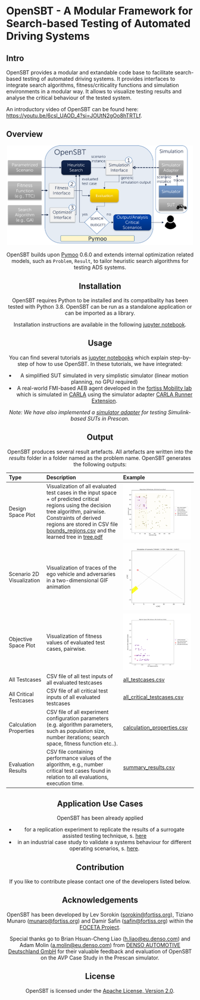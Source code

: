 # OpenSBT - A Modular Framework for Search-based Testing of Automated Driving Systems


## Intro

OpenSBT provides a modular and extandable code base to facilitate search-based testing of automated driving systems. It provides interfaces to integrate search algorithms, fitness/criticality functions and simulation environments in a modular way. It allows to visualize testing results and analyse the critical behaviour of the tested system. 

An introductory video of OpenSBT can be found here: https://youtu.be/6csl_UAOD_4?si=JOUtN2gOo8hTRTLf.


## Overview

<p align="center">
<div style="text-align:center"><img src="doc/figures/OpenSBT_architecture.png" width="500">
</p>

OpenSBT builds upon [Pymoo](https://pymoo.org/) 0.6.0 and extends internal optimization related models, such as `Problem`, `Result`, to tailor heuristic search algorithms for testing ADS systems.

## Installation

OpenSBT requires Python to be installed and its compatibality has been tested with Python 3.8. OpenSBT can be run as a standalone application or can be imported as a library.

Installation instructions are available in the following [jupyter notebook](/doc/jupyter/01_Installation.ipynb).

## Usage

You can find several tutorials as [jupyter notebooks](/doc/jupyter) which explain step-by-step of how to use OpenSBT. In these tutorials, we have integrated:

-  A simplified SUT simulated in very simplistic simulator (linear motion planning, no GPU required) 
-  A real-world FMI-based AEB agent developed in the [fortiss Mobility lab](https://www.fortiss.org/forschung/fortiss-labs/detail/mobility-lab) which is simulated in [CARLA](https://carla.org/) using the simulator adapter [CARLA Runner Extension](https://git.fortiss.org/opensbt/carla-runner).

_Note: We have also implemented a [simulator adapter](https://git.fortiss.org/opensbt/prescan_runner) for testing Simulink-based SUTs in Prescan._


## Output

OpenSBT produces several result artefacts. All artefacts are written into the *results* folder in a folder named as the problem name. 
OpenSBT generates the following outputs:


| Type | Description | Example | 
|:--------------|:-------------|:--------------|
| Design Space Plot | Visualization of all evaluated test cases in the input space + of predicted critical regions using the decision tree algorithm, pairwise. Constraints of derived regions are stored in CSV file [bounds_regions.csv](doc/example/results/single/PedestrianCrossingStartWalk/NSGA2-F/ex1/classification/bounds_regions.csv) and the learned tree in [tree.pdf](doc/example/results/single/PedestrianCrossingStartWalk/NSGA2-F/ex1/classification/tree.pdf) | <img src="doc/example/results/single/PedestrianCrossingStartWalk/NSGA2-F/ex1/design_space/orientation_ego_orientation_ped.png" alt="Design Space Plot" width="400"/>  |
| Scenario 2D Visualization | Visualization of traces of the ego vehicle and adversaries in a two-dimensional GIF animation | <img src="doc/example/results/single/PedestrianCrossingStartWalk/NSGA2-F/ex1/gif/0_trajectory.gif" alt="Scenario Visualization" width="300"/> |
Objective Space Plot | Visualization of fitness values of evaluated test cases, pairwise.   | <img src="doc/example/results/single/PedestrianCrossingStartWalk/NSGA2-F/ex1/objective_space/Min Adapted Distance_Velocity At Min Adapted Distance.png" alt="Objective Space Plot" width="400"/> |
| All Testcases |  CSV file of all test inputs of all evaluated testcases | [all_testcases.csv](doc/example/results/single/PedestrianCrossingStartWalk/NSGA2-F/ex1/all_testcases.csv) |
| All Critical Testcases |  CSV file of all critical test inputs of all evaluated testcases | [all_critical_testcases.csv](doc/example/results/single/PedestrianCrossingStartWalk/NSGA2-F/ex1/all_critical_testcases.csv)|
| Calculation Properties |  CSV file of all experiment configuration parameters (e.g. algorithm parameters, such as population size, number iterations; search space, fitness function etc..).  | [calculation_properties.csv](doc/example/results/single/PedestrianCrossingStartWalk/NSGA2-F/ex1/calculation_properties.csv) |
| Evaluation Results |  CSV file containing performance values of the algorithm, e.g., number critical test cases found in relation to all evaluations, execution time.| [summary_results.csv](doc/example/results/single/PedestrianCrossingStartWalk/NSGA2-F/ex1/summary_results.csv)|



## Application Use Cases

OpenSBT has been already applied 

- for a replication experiment to replicate the results of a surrogate assisted testing technique, s. [here](https://github.com/Leviathan321/reflection_study)
- in an industrial case study to validate a systems behaviour for different operating scenarios, s. [here](https://drive.google.com/file/d/1lr5BZpLFaxotwNFju43WF1C9fUTNM-SS/view?usp=sharing).

## Contribution

If you like to contribute please contact one of the developers listed below.

## Acknowledgements

OpenSBT has been developed by Lev Sorokin (sorokin@fortiss.org), Tiziano Munaro (munaro@fortiss.org) and Damir Safin (safin@fortiss.org) within the 
[FOCETA Project](https://www.foceta-project.eu/tools/). 

Special thanks go to Brian Hsuan-Cheng Liao (h.liao@eu.denso.com) and Adam Molin (a.molin@eu.denso.com) from [DENSO AUTOMOTIVE Deutschland GmbH](https://www.denso.com/de/de/about-us/company-information/dnde/) for their valuable feedback and evaluation of OpenSBT on the AVP Case Study in the Prescan simulator.

## License

OpenSBT is licensed under the [Apache License, Version 2.0](LICENSE).
